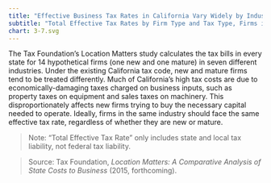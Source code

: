 ```yaml
---
title: "Effective Business Tax Rates in California Vary Widely by Industry"
subtitle: "Total Effective Tax Rates by Firm Type and Tax Type, Firms in California (2014)"
chart: 3-7.svg
---
```

The Tax Foundation’s Location Matters study calculates the tax bills in every state for 14 hypothetical firms (one new and one mature) in seven different industries. Under the existing California tax code, new and mature firms tend to be treated differently. Much of California’s high tax costs are due to economically-damaging taxes charged on business inputs, such as property taxes on equipment and sales taxes on machinery. This disproportionately affects new firms trying to buy the necessary capital needed to operate. Ideally, firms in the same industry should face the same effective tax rate, regardless of whether they are new or mature.

> Note: “Total Effective Tax Rate” only includes state and local tax liability, not federal tax liability.

> Source: Tax Foundation, *Location Matters: A Comparative Analysis of State Costs to Business* (2015, forthcoming).
